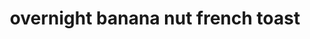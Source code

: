 ---
servings: 8-12 servings
notes:
directions: |-
  * Spray 13x9-inch (3-quart) glass baking dish with cooking spray.
  * In large bowl, stir brown sugar, butter, and walnuts until smooth. gently stir in bananas. spoon mixture into baking dish.
  * Arrange bread on banana mixture.
  * In medium bowl, beat eggs, milk, cinnamon, nutmeg and vanilla with wire whisk until well blended. pour over bread. cover tightly; refrigerate at least 1 hour or overnight.
  * Heat oven to 350°f. uncover; bake 50 to 55 minutes or until knife inserted in center comes out clean. cool 10 minutes., serve portions upside down, spooning sauce from bottom of dish over each serving. sprinkle with whip cream
ingredients: |-
  * 1 cups packed brown sugar
  * 1/2 cup butter or margarine, melted
  * 1/2 cup chopped walnuts
  * 4 medium bananas, sliced
  * 1 loaf (about 1 lb) french bread, cubed
  * 6 large eggs
  * 2 cups milk
  * 2 teaspoon vanilla
  * 2 teaspoon cinnamon
  * 1/2 teaspoon nutmeg
  * whip cream (optional)
rating: 4
ease: easy
category: breakfast
href: 'https://www.bettycrocker.com/recipes/upside-down-banana-walnut-french-toast/4150e6fd-f9de-4ede-bf60-6a3fa6e53355'
totalTime: 1 hour 20 mins
cookTime: 1 hour
prepTime: 20 minutes
title: overnight banana nut french toast
path: /overnight-banana-nut-french-toast
---